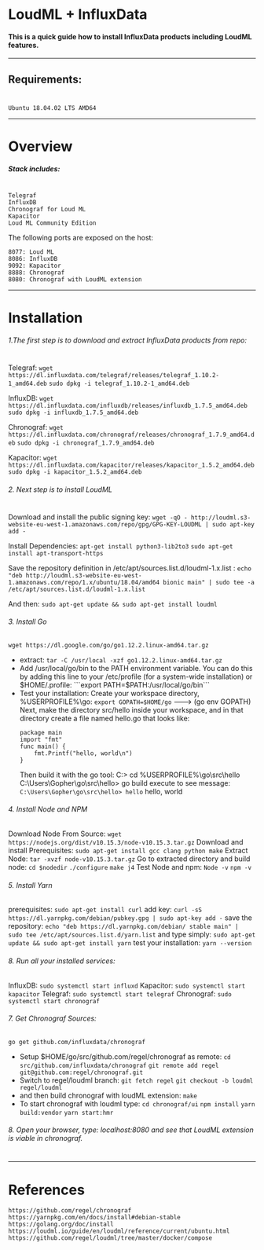 # LoudML + InfluxData
#### This is a quick guide how to install InfluxData products including LoudML features.
***
## Requirements:
#
    Ubuntu 18.04.02 LTS AMD64
***
# Overview
##### Stack includes:
#
    Telegraf
    InfluxDB
    Chronograf for Loud ML
    Kapacitor
    Loud ML Community Edition

The following ports are exposed on the host:

    8077: Loud ML
    8086: InfluxDB
    9092: Kapacitor
    8888: Chronograf
    8080: Chronograf with LoudML extension
***
# Installation
###### 1.The first step is to download and extract InfluxData products from repo:
#
Telegraf:
`wget https://dl.influxdata.com/telegraf/releases/telegraf_1.10.2-1_amd64.deb`
`sudo dpkg -i telegraf_1.10.2-1_amd64.deb`

InfluxDB:
`wget https://dl.influxdata.com/influxdb/releases/influxdb_1.7.5_amd64.deb`
`sudo dpkg -i influxdb_1.7.5_amd64.deb`

Chronograf:
``` wget https://dl.influxdata.com/chronograf/releases/chronograf_1.7.9_amd64.deb ```
``` sudo dpkg -i chronograf_1.7.9_amd64.deb ```

Kapacitor:
``` wget https://dl.influxdata.com/kapacitor/releases/kapacitor_1.5.2_amd64.deb  ```
``` sudo dpkg -i kapacitor_1.5.2_amd64.deb ```

###### 2. Next step is to install LoudML
#
Download and install the public signing key:
`` wget -qO - http://loudml.s3-website-eu-west-1.amazonaws.com/repo/gpg/GPG-KEY-LOUDML | sudo apt-key add - ``

Install Dependencies:
```apt-get install python3-lib2to3```
``` sudo apt-get install apt-transport-https ```

Save the repository definition in /etc/apt/sources.list.d/loudml-1.x.list :
``` echo "deb http://loudml.s3-website-eu-west-1.amazonaws.com/repo/1.x/ubuntu/18.04/amd64 bionic main" | sudo tee -a /etc/apt/sources.list.d/loudml-1.x.list ```

And then:
```sudo apt-get update && sudo apt-get install loudml ```
###### 3. Install Go
```wget https://dl.google.com/go/go1.12.2.linux-amd64.tar.gz```
- extract:
```tar -C /usr/local -xzf go1.12.2.linux-amd64.tar.gz```
- Add /usr/local/go/bin to the PATH environment variable. You can do this by adding this line to your /etc/profile (for a system-wide installation) or $HOME/.profile:
```export PATH=$PATH:/usr/local/go/bin```
 - Test your installation:
Create your workspace directory, %USERPROFILE%\go:
```export GOPATH=$HOME/go``` ---> (go env GOPATH)
Next, make the directory src/hello inside your workspace, and in that directory     create a file named hello.go that looks like: 
    ```
    package main
    import "fmt"
    func main() {
	    fmt.Printf("hello, world\n")
    }
    ```
    Then build it with the go tool: 
    C:\> cd %USERPROFILE%\go\src\hello
    C:\Users\Gopher\go\src\hello> go build
    execute to see message:
    `C:\Users\Gopher\go\src\hello> hello`
    hello, world
###### 4. Install Node and NPM
Download Node From Source:
`wget https://nodejs.org/dist/v10.15.3/node-v10.15.3.tar.gz`
Download and install Prerequisites:
`sudo apt-get install gcc clang python make`
Extract Node:
`tar -xvzf node-v10.15.3.tar.gz`
Go to extracted directory and build node:
`cd $nodedir`
`./configure`
`make j4`
Test Node and npm:
`Node -v`
`npm -v`
###### 5. Install Yarn
prerequisites:
`sudo apt-get install curl`
add key:
`curl -sS https://dl.yarnpkg.com/debian/pubkey.gpg | sudo apt-key add -`
save the repository:
`echo "deb https://dl.yarnpkg.com/debian/ stable main" | sudo tee /etc/apt/sources.list.d/yarn.list`
and type simply:
`sudo apt-get update && sudo apt-get install yarn`
test your installation:
`yarn --version`
###### 8. Run all your installed services:
InfluxDB: `sudo systemctl start influxd`
Kapacitor: `sudo systemctl start kapacitor`
Telegraf: `sudo systemctl start telegraf`
Chronograf: `sudo systemctl start chronograf`

###### 7. Get Chronograf Sources:
`go get github.com/influxdata/chronograf`
- Setup $HOME/go/src/github.com/regel/chronograf as remote:
`cd src/github.com/influxdata/chronograf`
`git remote add regel git@github.com:regel/chronograf.git`
- Switch to regel/loudml branch:
`git fetch regel`
`git checkout -b loudml regel/loudml`
- and then build chronograf with loudML extension:
`make`
- To start chronograf with loudml type:
`cd chronograf/ui`
`npm install`
`yarn build:vendor`
`yarn start:hmr`
###### 8. Open your browser, type: localhost:8080 and see that LoudML extension is viable in chronograf.
#
#
***
# References
    https://github.com/regel/chronograf
    https://yarnpkg.com/en/docs/install#debian-stable
    https://golang.org/doc/install
    https://loudml.io/guide/en/loudml/reference/current/ubuntu.html
    https://github.com/regel/loudml/tree/master/docker/compose
